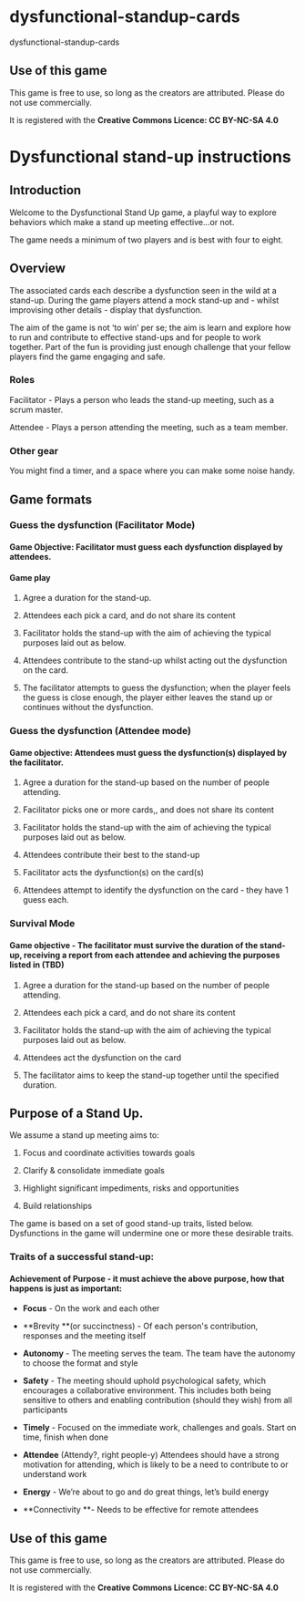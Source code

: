 # dysfunctional-standup-cards
dysfunctional-standup-cards

## Use of this game

This game is free to use, so long as the creators are attributed. Please do not use commercially.

It is registered with the **Creative Commons Licence: CC BY-NC-SA 4.0**

# Dysfunctional stand-up instructions

## Introduction

Welcome to the Dysfunctional Stand Up game, a playful way to explore behaviors which make a stand up meeting effective...or not. 

The game needs a minimum of two players and is best with four to eight.

## Overview

The associated cards each describe a dysfunction seen in the wild at a stand-up.  During the game players attend a mock stand-up and - whilst improvising other details - display that dysfunction.  

The aim of the game is not ‘to win’ per se; the aim is learn and explore how to run and contribute to effective stand-ups and for people to work together.  Part of the fun is providing just enough challenge that your fellow players find the game engaging and safe.

### Roles

Facilitator - Plays a person who leads the stand-up meeting, such as a scrum master.

Attendee - Plays a person attending the meeting, such as a team member.

### Other gear

You might find a timer, and a space where you can make some noise handy.

## Game formats

### Guess the dysfunction (Facilitator Mode)  

#### Game Objective: Facilitator must guess each dysfunction displayed by attendees.

#### Game play

1. Agree a duration for the stand-up.

2. Attendees each pick a card, and do not share its content

3. Facilitator holds the stand-up with the aim of achieving the typical purposes laid out as below.

4. Attendees contribute to the stand-up whilst acting out the dysfunction on the card.

5. The facilitator attempts to guess the dysfunction; when the player feels the guess is close enough, the player either leaves the stand up or continues without the dysfunction.

### Guess the dysfunction (Attendee mode)

#### Game objective: Attendees must guess the dysfunction(s) displayed by the facilitator.

1. Agree a duration for the stand-up based on the number of people attending.

2. Facilitator picks one or more cards,, and does not share its content

3. Facilitator holds the stand-up with the aim of achieving the typical purposes laid out as below.

4. Attendees contribute their best to the stand-up

5. Facilitator acts the dysfunction(s) on the card(s)

6. Attendees attempt to identify the dysfunction on the card - they have 1 guess each.

### Survival Mode

#### Game objective - The facilitator must survive the duration of the stand-up, receiving a report from each attendee and achieving the purposes listed in (TBD)

1. Agree a duration for the stand-up based on the number of people attending.

2. Attendees each pick a card, and do not share its content

3. Facilitator holds the stand-up with the aim of achieving the typical purposes laid out as below.

4. Attendees act the dysfunction on the card

5. The facilitator aims to keep the stand-up together until the specified duration.

## Purpose of a Stand Up.

We assume a stand up meeting aims to:

1. Focus and coordinate activities towards goals

2. Clarify & consolidate immediate goals 

3. Highlight significant impediments, risks and opportunities

4. Build relationships

The game is based on a set of good stand-up traits, listed below. Dysfunctions in the game will undermine one or more these desirable traits.

### Traits of a successful stand-up:

#### Achievement of Purpose - it must achieve the above purpose, how that happens is just as important:

* **Focus** - On the work and each other

* **Brevity **(or succinctness) - Of each person's contribution, responses and the meeting itself

* **Autonomy** - The meeting serves the team.  The team have the autonomy to choose the format and style

* **Safety** - The meeting should uphold psychological safety, which encourages a collaborative environment.  This includes both being sensitive to others and enabling contribution (should they wish) from all participants

* **Timely** - Focused on the immediate work, challenges and goals.  Start on time, finish when done  

* **Attendee** (Attendy?, right people-y) Attendees should have a strong motivation for attending, which is likely to be a need to contribute to or understand work

* **Energy** - We’re about to go and do great things, let’s build energy

* **Connectivity **- Needs to be effective for remote attendees

## Use of this game

This game is free to use, so long as the creators are attributed. Please do not use commercially.

It is registered with the **Creative Commons Licence: CC BY-NC-SA 4.0**
